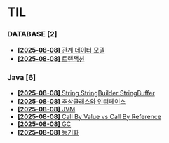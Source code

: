 # TIL
 
### DATABASE [2]
- [**[2025-08-08]**  관계 데이터 모델](https://github.com/A-lass/TIL/blob/main/DATABASE/관계_데이터_모델.md)
- [**[2025-08-08]**  트랜잭션](https://github.com/A-lass/TIL/blob/main/DATABASE/트랜잭션.md)
### Java [6]
- [**[2025-08-08]**  String StringBuilder StringBuffer](https://github.com/A-lass/TIL/blob/main/Java/String_StringBuilder_StringBuffer.md)
- [**[2025-08-08]**  추상클래스와 인터페이스](https://github.com/A-lass/TIL/blob/main/Java/추상클래스와_인터페이스.md)
- [**[2025-08-08]**  JVM](https://github.com/A-lass/TIL/blob/main/Java/JVM.md)
- [**[2025-08-08]**  Call By Value vs Call By Reference](https://github.com/A-lass/TIL/blob/main/Java/Call_By_Value_vs_Call_By_Reference.md)
- [**[2025-08-08]**  GC](https://github.com/A-lass/TIL/blob/main/Java/GC.md)
- [**[2025-08-08]**  동기화](https://github.com/A-lass/TIL/blob/main/Java/동기화.md)
